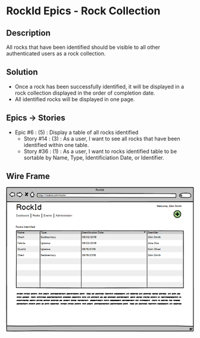 # RockId Epics - Rock Collection #

## Description ##

All rocks that have been identified should be visible to all other authenticated users as a rock collection.

## Solution ##

* Once a rock has been successfully identified, it will be displayed in a rock collection displayed in the order of completion date.
* All identified rocks will be displayed in one page.

## Epics -> Stories ##

* Epic #6 : (5) : Display a table of all rocks identified
  * Story #14 : (3) : As a user, I want to see all rocks that have been identified within one table.
  * Story #36 : (1) : As a user, I want to rocks identified table to be sortable by Name, Type, Identificiation Date, or Identifier.

## Wire Frame ##

![Rock Collection](https://github.com/erniep888/RockId/blob/master/Documents/wireframe-png/Rocks.png?raw=true)